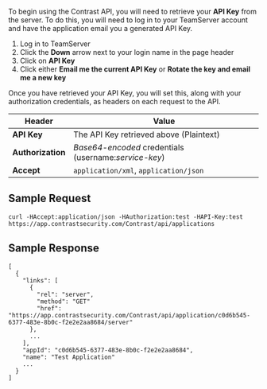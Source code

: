 <!--
title: "Accessing The API"
description: "Instructions on how to access the API"
tags: "tools access API v2 key authorization"
-->

To begin using the Contrast API, you will need to retrieve your **API Key** from the server. To do this, you will need to log in to your TeamServer account and have the application email you a generated API Key.

1. Log in to TeamServer
2. Click the **Down** arrow next to your login name in the page header
3. Click on **API Key**
4. Click either **Email me the current API Key** or **Rotate the key and email me a new key**

Once you have retrieved your API Key, you will set this, along with your authorization credentials, as headers on each request to the API.

Header | Value
------ | -----
**API Key** | The API Key retrieved above (Plaintext)
**Authorization** | *Base64-encoded* credentials (username:*service-key*)
**Accept** | ```application/xml```, ```application/json```

## Sample Request

```
curl -HAccept:application/json -HAuthorization:test -HAPI-Key:test https://app.contrastsecurity.com/Contrast/api/applications
```

## Sample Response

```
[
  {
    "links": [
      {
        "rel": "server",
        "method": "GET"
        "href": "https://app.contrastsecurity.com/Contrast/api/application/c0d6b545-6377-483e-8b0c-f2e2e2aa8684/server"
      },
      ...
    ],
    "appId": "c0d6b545-6377-483e-8b0c-f2e2e2aa8684",
    "name": "Test Application"
    ...
  }
]
```
